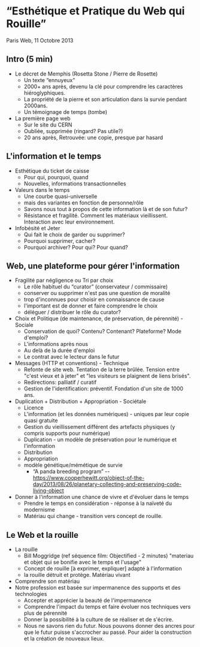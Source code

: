 # “Esthétique et Pratique du Web qui Rouille”

Paris Web, 11 Octobre 2013

## Intro (5 min)

* Le décret de Memphis (Rosetta Stone / Pierre de Rosette)
   - Un texte “ennuyeux” 
   - 2000+ ans après, devenu la clé pour comprendre les caractères hiéroglyphiques.
   - La propriété de la pierre et son articulation dans la survie pendant 2000ans.
   - Un témoignage de temps (tombe)
* La première page web
   - Sur le site du CERN
   - Oubliée, supprimée (ringard? Pas utile?)
   - 20 ans après, Retrouvée: une copie, presque par hasard
 

## L'information et le temps

 * Esthétique du ticket de caisse
   - Pour qui, pourquoi, quand
   - Nouvelles, informations transactionnelles
 * Valeurs dans le temps 
   - Une courbe quasi-universelle
   - mais des variantes en fonction de personne/rôle 
   - Savons nous tout à propos de cette information là et de son futur?
   - Résistance et fragilité. Comment les matériaux vieillissent. Interaction avec leur environnement.
 * Infobésité et Jeter
   - Qui fait le choix de garder ou supprimer?
   - Pourquoi supprimer, cacher?
   - Pourquoi archiver? Pour qui? Pour quand?

## Web, une plateforme pour gérer l'information

* Fragilité par négligence ou Tri par choix
   - Le rôle habituel du “curator” (conservateur / commissaire)
   - conserver ou supprimer n'est pas une question de moralité
   - trop d'inconnues pour choisir en connaissance de cause
   - l'important est de donner et faire comprendre le choix
   - déléguer / distribuer le rôle du curator?
* Choix et Politique (de maintenance, de préservation, de pérennité) - Sociale
   - Conservation de quoi? Contenu? Contenant? Plateforme? Mode d'emploi? 
   - L'informations après nous
   - Au delà de la durée d'emploi
   - Le contrat avec le lecteur dans le futur
* Messages (HTTP et conventions) - Technique
   - Refonte de site web. Tentation de la terre brûlée. Tension entre "c'est vieux et à jeter" et "les visiteurs se plaignent de liens brisés". 
   - Redirections: palliatif / curatif
   - Gestion de l'identification: préventif. Fondation d'un site de 1000 ans.
* Duplication + Distribution + Appropriation - Sociétale
   - Licence
   - L'information (et les données numériques) - uniques par leur copie quasi gratuite
   - Gestion du vieillissement différent des artefacts physiques (y compris supports pour numérique)
   - Duplication - un modèle de préservation pour le numérique et l'information
   - Distribution
   - Appropriation
   - modèle génétique/mémétique de survie
     - “A panda breeding program” -- https://www.cooperhewitt.org/object-of-the-day/2013/08/26/planetary-collecting-and-preserving-code-living-object 
* Donner à l'information une chance de vivre et d'évoluer dans le temps
   - Prendre le temps en considération - réponse à la naïveté du modernisme
   - Matériau qui change - transition vers concept de rouille. 

## Le Web et la rouille
 * La rouille
   - Bill Moggridge (ref séquence film: Objectified - 2 minutes) "materiau et objet qui se bonifie avec le temps et l'usage"
   - Concept de rouille [à exprimer, expliquer] adapté à l'information
   - la rouille détruit et protège. Matériau vivant
 * Comprendre son matériau
 * Notre profession est basée sur impermanence des supports et des technologies
   - Accepter et apprécier la beauté de l'impermanence
   - Comprendre l'impact du temps et faire évoluer nos techniques vers plus de pérennité 
   - Donner la possibilité à la culture de se réaliser et de s'écrire.
   -  Nous ne savons rien du futur. Nous pouvons donner des ancres pour que le futur puisse s'accrocher au passé. Pour aider la construction et la création de nouveaux lieux.

